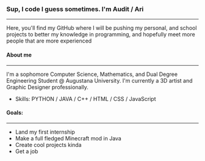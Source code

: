### Sup, I code I guess sometimes. I'm Audit / Ari
------------------
Here, you'll find my GitHub where I will be pushing my personal, and school projects to better my knowledge in programming, and hopefully meet more people that are more experienced
#### About me
----
I'm a sophomore Computer Science, Mathematics, and Dual Degree Engineering Student @ Augustana University. I'm currently a 3D artist and Graphic Designer professionally.

- Skills: PYTHON / JAVA / C++ / HTML / CSS / JavaScript
#### Goals:
---
- Land my first internship
- Make a full fledged Minecraft mod in Java
- Create cool projects kinda
- Get a job
